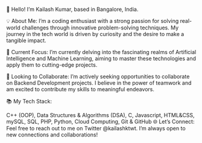 👋 Hello! I’m Kailash Kumar, based in Bangalore, India.

💡 About Me: I’m a coding enthusiast with a strong passion for solving real-world challenges through innovative problem-solving techniques. My journey in the tech world is driven by curiosity and the desire to make a tangible impact.

🚀 Current Focus: I’m currently delving into the fascinating realms of Artificial Intelligence and Machine Learning, aiming to master these technologies and apply them to cutting-edge projects.

🤝 Looking to Collaborate: I’m actively seeking opportunities to collaborate on Backend Development projects. I believe in the power of teamwork and am excited to contribute my skills to meaningful endeavors.

📚 My Tech Stack:

C++ (OOP),
Data Structures & Algorithms (DSA),
C,
Javascript,
HTML&CSS,
mySQL,
SQL,
PHP,
Python,
Cloud Computing,
Git & GitHub
🌐 Let’s Connect: Feel free to reach out to me on Twitter @kailashktwt. I’m always open to new connections and collaborations!

<!---
kailash1198/kailash1198 is a ✨ special ✨ repository because its `README.md` (this file) appears on your GitHub profile.
You can click the Preview link to take a look at your changes.
--->
